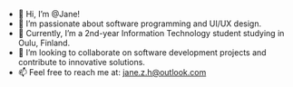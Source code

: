 - 👋 Hi, I’m @Jane!
- 👀 I’m passionate about software programming and UI/UX design.
- 🌱 Currently, I’m a 2nd-year Information Technology student studying in Oulu, Finland.
- 💞️ I’m looking to collaborate on software development projects and contribute to innovative solutions.
- 📫 Feel free to reach me at: jane.z.h@outlook.com

<!---
JaneWong2023/JaneWong2023 is a ✨ special ✨ repository because its `README.md` (this file) appears on your GitHub profile.
You can click the Preview link to take a look at your changes.
--->
